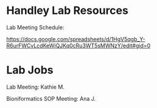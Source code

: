 # Handley Lab Resources

Lab Meeting Schedule:

https://docs.google.com/spreadsheets/d/1HgV5qgb_Y-R6urFWCvLcdKeWjQJKq0cRu3WT5sMWNzY/edit#gid=0

# Lab Jobs

Lab Meeting: Kathie M.

Bioniformatics SOP Meeting: Ana J.
